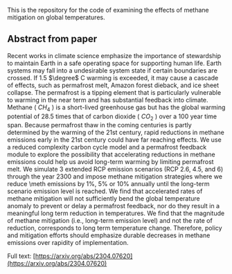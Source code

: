 
This is the repository for the code of examining the effects of methane mitigation on global temperatures. 


## Abstract from paper

Recent works in climate science emphasize the importance of  stewardship to maintain Earth in a safe operating space for supporting human life. Earth systems may fall into a undesirable system state if certain boundaries are crossed. If 1.5 $\degree$ C warming is exceeded, it may cause a cascade of effects, such as permafrost melt, Amazon forest dieback, and ice sheet collapse. The permafrost is a tipping element that is particularly vulnerable to warming in the near term and has substantial feedback into climate. Methane ( $CH_4$ ) is a short-lived greenhouse gas but has the global warming potential of 28.5 times that of carbon dioxide ( $CO_2$ ) over a 100 year time span.  Because permafrost thaw in the coming centuries is partly determined by the warming of the 21st century, rapid reductions in methane emissions early in the 21st century could have far reaching effects. We use a reduced complexity carbon cycle model and a permafrost feedback module to explore the possibility that accelerating reductions in methane emissions could help us avoid long-term warming by limiting permafrost melt.  We simulate 3 extended RCP emission scenarios (RCP 2.6, 4.5, and 6) through the year 2300 and impose methane mitigation strategies where we reduce \meth emissions by 1\%, 5\% or 10\% annually until the long-term scenario emission level is reached. We find that accelerated rates of methane mitigation will not sufficiently bend the global temperature anomaly to prevent or delay a permafrost feedback, nor do they result in a meaningful long term reduction in temperatures. We find that the magnitude of methane mitigation (i.e., long-term emission level) and not the rate of reduction, corresponds to long term temperature change. Therefore, policy and mitigation efforts should emphasize durable decreases in methane emissions over rapidity of implementation.


Full text: [https://arxiv.org/abs/2304.07620](https://arxiv.org/abs/2304.07620)
